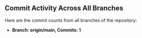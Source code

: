 ## Commit Activity Across All Branches
Here are the commit counts from all branches of the repository:
- **Branch: origin/main, Commits: 1**
